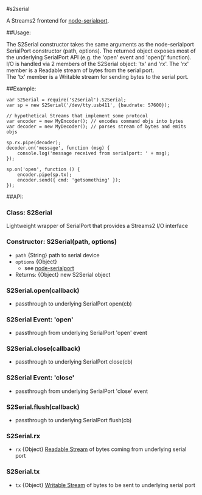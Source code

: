 #s2serial

A Streams2 frontend for
[node-serialport](https://github.com/voodootikigod/node-serialport).

##Usage:

The S2Serial constructor takes the same arguments as the node-serialport
SerialPort constructor (path, options).  The returned object exposes most 
of the underlying SerialPort API (e.g. the 'open' event and 'open()' 
function).  I/O is handled via 2 members of the S2Serial object: 'tx' and 
'rx'.  The 'rx' member is a Readable stream of bytes from the serial port.  
The 'tx' member is a Writable stream for sending bytes to the serial port.


##Example:

	var S2Serial = require('s2serial').S2Serial;
	var sp = new S2Serial('/dev/tty.usb411', {baudrate: 57600});

	// hypothetical Streams that implement some protocol
	var encoder = new MyEncoder(); // encodes command objs into bytes
	var decoder = new MyDecoder(); // parses stream of bytes and emits objs

	sp.rx.pipe(decoder);
	decoder.on('message', function (msg) {
		console.log('message received from serialport: ' + msg);
	});

	sp.on('open', function () {
		encoder.pipe(sp.tx);
		encoder.send({ cmd: 'getsomething' });
	});

	
##API:

### Class: S2Serial
Lightweight wrapper of SerialPort that provides a Streams2 I/O interface

### Constructor: S2Serial(path, options)
* `path` {String} path to serial device
* `options` {Object}
    * see [node-serialport](https://github.com/voodootikigod/node-serialport)
* Returns: {Object} new S2Serial object

### S2Serial.open(callback)
* passthrough to underlying SerialPort open(cb) 

### S2Serial Event: 'open'
* passthrough from underlying SerialPort 'open' event

### S2Serial.close(callback)
* passthrough to underlying SerialPort close(cb) 

### S2Serial Event: 'close'
* passthrough from underlying SerialPort 'close' event

### S2Serial.flush(callback)
* passthrough to underlying SerialPort flush(cb) 

### S2Serial.rx
* `rx` {Object} 
[Readable Stream](http://nodejs.org/api/stream.html#stream_class_stream_readable) 
of bytes coming from underlying serial port

### S2Serial.tx
* `tx` {Object} 
[Writable Stream](http://nodejs.org/api/stream.html#stream_class_stream_writable) 
of bytes to be sent to underlying serial port

